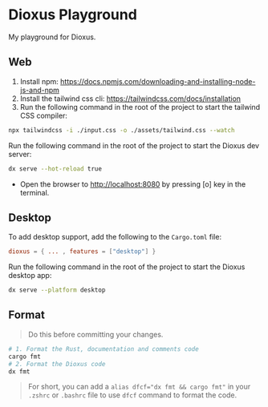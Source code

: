 # Dioxus Playground

My playground for Dioxus.

## Web

1. Install npm: <https://docs.npmjs.com/downloading-and-installing-node-js-and-npm>
2. Install the tailwind css cli: <https://tailwindcss.com/docs/installation>
3. Run the following command in the root of the project to start the tailwind CSS compiler:

```bash
npx tailwindcss -i ./input.css -o ./assets/tailwind.css --watch
```

Run the following command in the root of the project to start the Dioxus dev server:

```bash
dx serve --hot-reload true
```

- Open the browser to <http://localhost:8080> by pressing [o] key in the terminal.

## Desktop

To add desktop support, add the following to the `Cargo.toml` file:

```toml
dioxus = { ... , features = ["desktop"] }
```

Run the following command in the root of the project to start the Dioxus desktop app:

```bash
dx serve --platform desktop
```

## Format

> Do this before committing your changes.

```sh
# 1. Format the Rust, documentation and comments code
cargo fmt
# 2. Format the Dioxus code
dx fmt
```

> For short, you can add a `alias dfcf="dx fmt && cargo fmt"` in your `.zshrc` or `.bashrc` file to use `dfcf` command to format the code.
